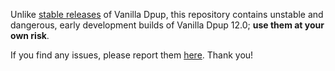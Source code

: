 Unlike [stable releases](https://github.com/vanilla-dpup/releases/releases) of Vanilla Dpup, this repository contains unstable and dangerous, early development builds of Vanilla Dpup 12.0; **use them at your own risk**.

If you find any issues, please report them [here](https://github.com/vanilla-dpup/woof-CE/issues). Thank you!
